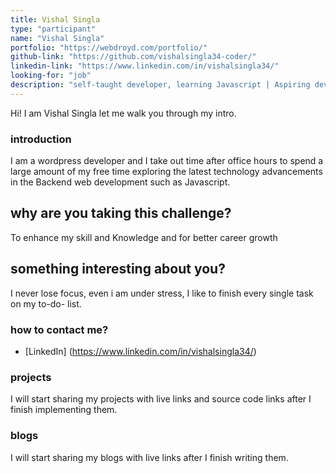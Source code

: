 ```yaml
---
title: Vishal Singla
type: "participant"
name: "Vishal Singla"
portfolio: "https://webdroyd.com/portfolio/"
github-link: "https://github.com/vishalsingla34-coder/"
linkedin-link: "https://www.linkedin.com/in/vishalsingla34/"
looking-for: "job"
description: "self-taught developer, learning Javascript | Aspiring developer"
---
```


Hi! I am Vishal Singla let me walk you through my intro.

### introduction

I am a wordpress developer and I take out time after office hours to spend a large amount of my free time exploring the latest technology advancements in the Backend web development such as Javascript.

## why are you taking this challenge?

To enhance my skill and Knowledge and for better career growth

## something interesting about you?

I never lose focus, even i am under stress, I like to finish every single task on my to-do- list.

### how to contact me?

- [LinkedIn] (https://www.linkedin.com/in/vishalsingla34/)

### projects

I will start sharing my projects with live links and source code links after I finish implementing them.

### blogs

I will start sharing my blogs with live links after I finish writing them.

